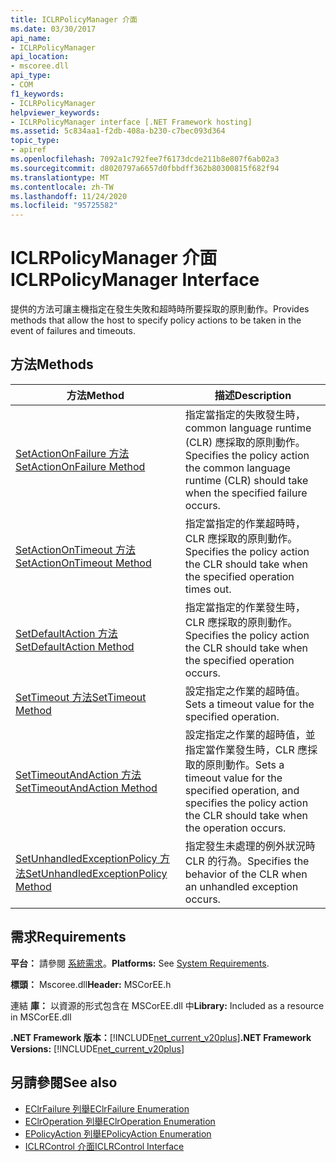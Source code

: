 ```yaml
---
title: ICLRPolicyManager 介面
ms.date: 03/30/2017
api_name:
- ICLRPolicyManager
api_location:
- mscoree.dll
api_type:
- COM
f1_keywords:
- ICLRPolicyManager
helpviewer_keywords:
- ICLRPolicyManager interface [.NET Framework hosting]
ms.assetid: 5c834aa1-f2db-408a-b230-c7bec093d364
topic_type:
- apiref
ms.openlocfilehash: 7092a1c792fee7f6173dcde211b8e807f6ab02a3
ms.sourcegitcommit: d8020797a6657d0fbbdff362b80300815f682f94
ms.translationtype: MT
ms.contentlocale: zh-TW
ms.lasthandoff: 11/24/2020
ms.locfileid: "95725582"
---
```

# <a name="iclrpolicymanager-interface"></a><span data-ttu-id="3b7f8-102">ICLRPolicyManager 介面</span><span class="sxs-lookup"><span data-stu-id="3b7f8-102">ICLRPolicyManager Interface</span></span>

<span data-ttu-id="3b7f8-103">提供的方法可讓主機指定在發生失敗和超時時所要採取的原則動作。</span><span class="sxs-lookup"><span data-stu-id="3b7f8-103">Provides methods that allow the host to specify policy actions to be taken in the event of failures and timeouts.</span></span>  
  
## <a name="methods"></a><span data-ttu-id="3b7f8-104">方法</span><span class="sxs-lookup"><span data-stu-id="3b7f8-104">Methods</span></span>  
  
|<span data-ttu-id="3b7f8-105">方法</span><span class="sxs-lookup"><span data-stu-id="3b7f8-105">Method</span></span>|<span data-ttu-id="3b7f8-106">描述</span><span class="sxs-lookup"><span data-stu-id="3b7f8-106">Description</span></span>|  
|------------|-----------------|  
|[<span data-ttu-id="3b7f8-107">SetActionOnFailure 方法</span><span class="sxs-lookup"><span data-stu-id="3b7f8-107">SetActionOnFailure Method</span></span>](iclrpolicymanager-setactiononfailure-method.md)|<span data-ttu-id="3b7f8-108">指定當指定的失敗發生時，common language runtime (CLR) 應採取的原則動作。</span><span class="sxs-lookup"><span data-stu-id="3b7f8-108">Specifies the policy action the common language runtime (CLR) should take when the specified failure occurs.</span></span>|  
|[<span data-ttu-id="3b7f8-109">SetActionOnTimeout 方法</span><span class="sxs-lookup"><span data-stu-id="3b7f8-109">SetActionOnTimeout Method</span></span>](iclrpolicymanager-setactionontimeout-method.md)|<span data-ttu-id="3b7f8-110">指定當指定的作業超時時，CLR 應採取的原則動作。</span><span class="sxs-lookup"><span data-stu-id="3b7f8-110">Specifies the policy action the CLR should take when the specified operation times out.</span></span>|  
|[<span data-ttu-id="3b7f8-111">SetDefaultAction 方法</span><span class="sxs-lookup"><span data-stu-id="3b7f8-111">SetDefaultAction Method</span></span>](iclrpolicymanager-setdefaultaction-method.md)|<span data-ttu-id="3b7f8-112">指定當指定的作業發生時，CLR 應採取的原則動作。</span><span class="sxs-lookup"><span data-stu-id="3b7f8-112">Specifies the policy action the CLR should take when the specified operation occurs.</span></span>|  
|[<span data-ttu-id="3b7f8-113">SetTimeout 方法</span><span class="sxs-lookup"><span data-stu-id="3b7f8-113">SetTimeout Method</span></span>](iclrpolicymanager-settimeout-method.md)|<span data-ttu-id="3b7f8-114">設定指定之作業的超時值。</span><span class="sxs-lookup"><span data-stu-id="3b7f8-114">Sets a timeout value for the specified operation.</span></span>|  
|[<span data-ttu-id="3b7f8-115">SetTimeoutAndAction 方法</span><span class="sxs-lookup"><span data-stu-id="3b7f8-115">SetTimeoutAndAction Method</span></span>](iclrpolicymanager-settimeoutandaction-method.md)|<span data-ttu-id="3b7f8-116">設定指定之作業的超時值，並指定當作業發生時，CLR 應採取的原則動作。</span><span class="sxs-lookup"><span data-stu-id="3b7f8-116">Sets a timeout value for the specified operation, and specifies the policy action the CLR should take when the operation occurs.</span></span>|  
|[<span data-ttu-id="3b7f8-117">SetUnhandledExceptionPolicy 方法</span><span class="sxs-lookup"><span data-stu-id="3b7f8-117">SetUnhandledExceptionPolicy Method</span></span>](iclrpolicymanager-setunhandledexceptionpolicy-method.md)|<span data-ttu-id="3b7f8-118">指定發生未處理的例外狀況時 CLR 的行為。</span><span class="sxs-lookup"><span data-stu-id="3b7f8-118">Specifies the behavior of the CLR when an unhandled exception occurs.</span></span>|  
  
## <a name="requirements"></a><span data-ttu-id="3b7f8-119">需求</span><span class="sxs-lookup"><span data-stu-id="3b7f8-119">Requirements</span></span>  

 <span data-ttu-id="3b7f8-120">**平台：** 請參閱 [系統需求](../../get-started/system-requirements.md)。</span><span class="sxs-lookup"><span data-stu-id="3b7f8-120">**Platforms:** See [System Requirements](../../get-started/system-requirements.md).</span></span>  
  
 <span data-ttu-id="3b7f8-121">**標頭：** Mscoree.dll</span><span class="sxs-lookup"><span data-stu-id="3b7f8-121">**Header:** MSCorEE.h</span></span>  
  
 <span data-ttu-id="3b7f8-122">連結 **庫：** 以資源的形式包含在 MSCorEE.dll 中</span><span class="sxs-lookup"><span data-stu-id="3b7f8-122">**Library:** Included as a resource in MSCorEE.dll</span></span>  
  
 <span data-ttu-id="3b7f8-123">**.NET Framework 版本：**[!INCLUDE[net_current_v20plus](../../../../includes/net-current-v20plus-md.md)]</span><span class="sxs-lookup"><span data-stu-id="3b7f8-123">**.NET Framework Versions:** [!INCLUDE[net_current_v20plus](../../../../includes/net-current-v20plus-md.md)]</span></span>  
  
## <a name="see-also"></a><span data-ttu-id="3b7f8-124">另請參閱</span><span class="sxs-lookup"><span data-stu-id="3b7f8-124">See also</span></span>

- [<span data-ttu-id="3b7f8-125">EClrFailure 列舉</span><span class="sxs-lookup"><span data-stu-id="3b7f8-125">EClrFailure Enumeration</span></span>](eclrfailure-enumeration.md)
- [<span data-ttu-id="3b7f8-126">EClrOperation 列舉</span><span class="sxs-lookup"><span data-stu-id="3b7f8-126">EClrOperation Enumeration</span></span>](eclroperation-enumeration.md)
- [<span data-ttu-id="3b7f8-127">EPolicyAction 列舉</span><span class="sxs-lookup"><span data-stu-id="3b7f8-127">EPolicyAction Enumeration</span></span>](epolicyaction-enumeration.md)
- [<span data-ttu-id="3b7f8-128">ICLRControl 介面</span><span class="sxs-lookup"><span data-stu-id="3b7f8-128">ICLRControl Interface</span></span>](iclrcontrol-interface.md)
